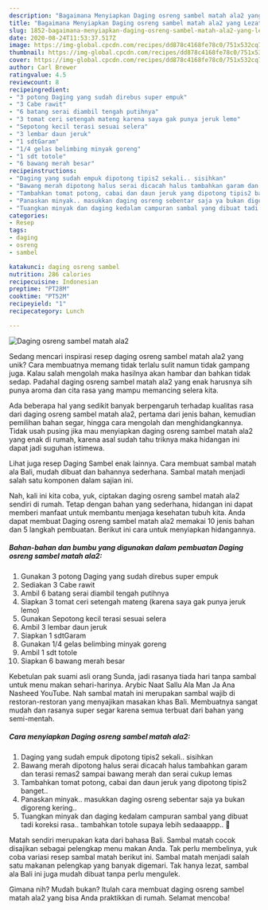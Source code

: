```yaml
---
description: "Bagaimana Menyiapkan Daging osreng sambel matah ala2 yang Lezat"
title: "Bagaimana Menyiapkan Daging osreng sambel matah ala2 yang Lezat"
slug: 1852-bagaimana-menyiapkan-daging-osreng-sambel-matah-ala2-yang-lezat
date: 2020-08-24T11:53:37.517Z
image: https://img-global.cpcdn.com/recipes/dd878c4168fe78c0/751x532cq70/daging-osreng-sambel-matah-ala2-foto-resep-utama.jpg
thumbnail: https://img-global.cpcdn.com/recipes/dd878c4168fe78c0/751x532cq70/daging-osreng-sambel-matah-ala2-foto-resep-utama.jpg
cover: https://img-global.cpcdn.com/recipes/dd878c4168fe78c0/751x532cq70/daging-osreng-sambel-matah-ala2-foto-resep-utama.jpg
author: Carl Brewer
ratingvalue: 4.5
reviewcount: 8
recipeingredient:
- "3 potong Daging yang sudah direbus super empuk"
- "3 Cabe rawit"
- "6 batang serai diambil tengah putihnya"
- "3 tomat ceri setengah mateng karena saya gak punya jeruk lemo"
- "Sepotong kecil terasi sesuai selera"
- "3 lembar daun jeruk"
- "1 sdtGaram"
- "1/4 gelas belimbing minyak goreng"
- "1 sdt totole"
- "6 bawang merah besar"
recipeinstructions:
- "Daging yang sudah empuk dipotong tipis2 sekali.. sisihkan"
- "Bawang merah dipotong halus serai dicacah halus tambahkan garam dan terasi remas2 sampai bawang merah dan serai cukup lemas"
- "Tambahkan tomat potong, cabai dan daun jeruk yang dipotong tipis2 banget.."
- "Panaskan minyak.. masukkan daging osreng sebentar saja ya bukan digoreng kering.."
- "Tuangkan minyak dan daging kedalam campuran sambal yang dibuat tadi koreksi rasa.. tambahkan totole supaya lebih sedaaappp.. 🥰"
categories:
- Resep
tags:
- daging
- osreng
- sambel

katakunci: daging osreng sambel 
nutrition: 286 calories
recipecuisine: Indonesian
preptime: "PT28M"
cooktime: "PT52M"
recipeyield: "1"
recipecategory: Lunch

---
```



![Daging osreng sambel matah ala2](https://img-global.cpcdn.com/recipes/dd878c4168fe78c0/751x532cq70/daging-osreng-sambel-matah-ala2-foto-resep-utama.jpg)

Sedang mencari inspirasi resep daging osreng sambel matah ala2 yang unik? Cara membuatnya memang tidak terlalu sulit namun tidak gampang juga. Kalau salah mengolah maka hasilnya akan hambar dan bahkan tidak sedap. Padahal daging osreng sambel matah ala2 yang enak harusnya sih punya aroma dan cita rasa yang mampu memancing selera kita.

Ada beberapa hal yang sedikit banyak berpengaruh terhadap kualitas rasa dari daging osreng sambel matah ala2, pertama dari jenis bahan, kemudian pemilihan bahan segar, hingga cara mengolah dan menghidangkannya. Tidak usah pusing jika mau menyiapkan daging osreng sambel matah ala2 yang enak di rumah, karena asal sudah tahu triknya maka hidangan ini dapat jadi suguhan istimewa.

Lihat juga resep Daging Sambel enak lainnya. Cara membuat sambal matah ala Bali, mudah dibuat dan bahannya sederhana. Sambal matah menjadi salah satu komponen dalam sajian ini.


Nah, kali ini kita coba, yuk, ciptakan daging osreng sambel matah ala2 sendiri di rumah. Tetap dengan bahan yang sederhana, hidangan ini dapat memberi manfaat untuk membantu menjaga kesehatan tubuh kita. Anda dapat membuat Daging osreng sambel matah ala2 memakai 10 jenis bahan dan 5 langkah pembuatan. Berikut ini cara untuk menyiapkan hidangannya.

<!--inarticleads1-->

##### Bahan-bahan dan bumbu yang digunakan dalam pembuatan Daging osreng sambel matah ala2:

1. Gunakan 3 potong Daging yang sudah direbus super empuk
1. Sediakan 3 Cabe rawit
1. Ambil 6 batang serai diambil tengah putihnya
1. Siapkan 3 tomat ceri setengah mateng (karena saya gak punya jeruk lemo)
1. Gunakan Sepotong kecil terasi sesuai selera
1. Ambil 3 lembar daun jeruk
1. Siapkan 1 sdtGaram
1. Gunakan 1/4 gelas belimbing minyak goreng
1. Ambil 1 sdt totole
1. Siapkan 6 bawang merah besar


Kebetulan pak suami asli orang Sunda, jadi rasanya tiada hari tanpa sambal untuk menu makan sehari-harinya. Arybic Naat Sallu Ala Man Ja Ana Nasheed YouTube. Nah sambal matah ini merupakan sambal wajib di restoran-restoran yang menyajikan masakan khas Bali. Membuatnya sangat mudah dan rasanya super segar karena semua terbuat dari bahan yang semi-mentah. 

<!--inarticleads2-->

##### Cara menyiapkan Daging osreng sambel matah ala2:

1. Daging yang sudah empuk dipotong tipis2 sekali.. sisihkan
1. Bawang merah dipotong halus serai dicacah halus tambahkan garam dan terasi remas2 sampai bawang merah dan serai cukup lemas
1. Tambahkan tomat potong, cabai dan daun jeruk yang dipotong tipis2 banget..
1. Panaskan minyak.. masukkan daging osreng sebentar saja ya bukan digoreng kering..
1. Tuangkan minyak dan daging kedalam campuran sambal yang dibuat tadi koreksi rasa.. tambahkan totole supaya lebih sedaaappp.. 🥰


Matah sendiri merupakan kata dari bahasa Bali. Sambal matah cocok disajikan sebagai pelengkap menu makan Anda. Tak perlu membelinya, yuk coba variasi resep sambal matah berikut ini. Sambal matah menjadi salah satu makanan pelengkap yang banyak digemari. Tak hanya lezat, sambal ala Bali ini juga mudah dibuat tanpa perlu mengulek. 

Gimana nih? Mudah bukan? Itulah cara membuat daging osreng sambel matah ala2 yang bisa Anda praktikkan di rumah. Selamat mencoba!
